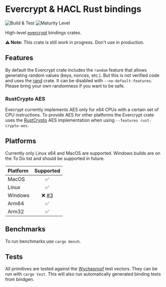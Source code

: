 # Evercrypt & HACL Rust bindings

![Build & Test](https://github.com/franziskuskiefer/evercrypt-rust/workflows/Build%20&%20Test/badge.svg)
![Maturity Level](https://img.shields.io/badge/maturity-alpha-red.svg)

High-level [evercrypt](https://github.com/project-everest/hacl-star) bindings crates.

**⚠️ Note:** This crate is still work in progress. Don't use in production.

## Features
By default the Evercrypt crate includes the `random` feature that allows generating random values (keys, nonces, etc.).
But this is not verified code and uses the [rand](https://crates.io/crates/rand) crate. It can be disabled with `--no-default-features`.
Please bring your own randomness if you want to be safe.

### RustCrypto AES
Evecrypt currently implements AES only for x64 CPUs with a certain set of CPU instructions.
To provide AES for other platforms the Evercrypt crate uses the [RustCrypto](https://github.com/RustCrypto/) AES implementation when using `--features rust-crypto-aes`.

## Platforms
Currently only Linux x64 and MacOS are supported.
Windows builds are on the To Do list and should be supported in future.

| Platform |                              Supported                              |
| :------- | :-----------------------------------------------------------------: |
| MacOS    |                                  ✅                                  |
| Linux    |                                  ✅                                  |
| Windows  | ❌ [#3](https://github.com/franziskuskiefer/evercrypt-rust/issues/3) |
| Arm64    |                                  ✅                                  |
| Arm32    |                                  ✅                                  |


## Benchmarks
To run benchmarks use `cargo bench`.

## Tests
All primitives are tested against the [Wycheproof](https://github.com/google/wycheproof) test vectors.
They can be run with `cargo test`.
This will also run automatically generated binding tests from bindgen.
